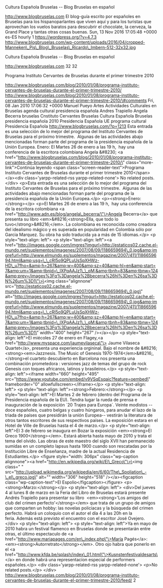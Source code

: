 Cultura Española Bruselas -- Blog Bruselas en español

http://www.blogbruselas.com El blog-guía escrito por españoles en
Bruselas para los hispanoparlantes que viven aquí y para los turistas
que aprovechan los vuelos baratos para descubrir el chocolate, la
cerveza, la Grand Place y tantas otras cosas buenas. Sun, 13 Nov 2016
17:05:48 +0000 es-ES hourly 1 https://wordpress.org/?v=4.7.3
http://www.blogbruselas.com/wp-content/uploads/2016/04/cropped-Manneken\_Pis\_Blog\_Bruselas\_Ricardo\_Imbern-512-32x32.jpg

Cultura Española Bruselas -- Blog Bruselas en español

http://www.blogbruselas.com 32 32

Programa Instituto Cervantes de Bruselas durante el primer trimestre
2010

http://www.blogbruselas.com/blog/2010/01/08/programa-instituto-cervantes-de-bruselas-durante-el-primer-trimestre-2010/
http://www.blogbruselas.com/blog/2010/01/08/programa-instituto-cervantes-de-bruselas-durante-el-primer-trimestre-2010/\#comments
Fri, 08 Jan 2010 17:06:32 +0000 Manuel Pueyo Artes Actividades
Culturales en Bruselas agenda cultural presidencia española Andres
Trapiello Angela Becerra bruselas Cnstituto Cervantes Bruselas Cultura
Española Bruselas presidencia española 2010 Presidencia Española UE
programa cultural Presidencia Española
http://www.blogbruselas.com/?p=1213 Esta entrada es una selección de lo
mejor del programa del Instituto Cervantes de Bruselas para el próximo
trimestre.  Algunas de las actividades abajo mencionadas forman parte
del programa de la presidencia española de la Unión Europea. Enero: El
Martes 26 de enero a las 19 h,  hay una conferencia de la escritora
colombiana Angela &\#8230; \<a
href=\"http://www.blogbruselas.com/blog/2010/01/08/programa-instituto-cervantes-de-bruselas-durante-el-primer-trimestre-2010/\"
class=\"more-link\"\>Continúa leyendo \<span
class=\"screen-reader-text\"\>Programa Instituto Cervantes de Bruselas
durante el primer trimestre 2010\</span\>\</a\>\<div
class=\'yarpp-related-rss yarpp-related-none\'\> No related posts.
\</div\> \<p\>Esta entrada es una selección de lo mejor del programa del
Instituto Cervantes de Bruselas para el próximo trimestre.  Algunas de
las actividades abajo mencionadas forman parte del programa de la
presidencia española de la Unión Europea.\</p\>
\<p\>\<strong\>Enero:\</strong\>\</p\> \<p\>El Martes 26 de enero a las
19 h,  hay una conferencia de la escritora colombiana \<a
href=\"http://www.adn.es/blog/angela\_becerra/\"\>Angela Becerra\</a\>
que presenta su libro \<em\>&\#8216;\<strong\>Ella, que todo lo
tuvo\</strong\>&\#8216;\</em\>. La colombiana es reconocida como
creadora del idealismo mágico y es superada en popularidad en Colombia
sólo por Garcia Marquez. Su obra ha sido traducida ya a más de 15
idiomas.\</p\> \<p style=\"text-align: left\"\> \<p style=\"text-align:
left\"\>\<a
href=\"http://images.google.com/imgres?imgurl=http://estaticos02.cache.el-mundo.net/suplementos/imagenes/2007/08/09/1186659694\_0.jpg&amp;imgrefurl=http://www.elmundo.es/suplementos/magazine/2007/411/1186659694.html&amp;usg=\_\_cRl5o9QPLuUsSpXHWz-HD\_u7fho=&amp;h=267&amp;w=400&amp;sz=40&amp;hl=en&amp;start=7&amp;um=1&amp;tbnid=\_lXPqAAJz1\_\_qM:&amp;tbnh=83&amp;tbnw=124&amp;prev=/images%3Fq%3Dangela%2Bbecerra%26hl%3Den%26sa%3DN%26um%3D1\"\>\<img
class=\"alignnone\"
src=\"http://estaticos02.cache.el-mundo.net/suplementos/imagenes/2007/08/09/1186659694\_0.jpg\"
alt=\"http://images.google.com/imgres?imgurl=http://estaticos02.cache.el-mundo.net/suplementos/imagenes/2007/08/09/1186659694\_0.jpg&amp;imgrefurl=http://www.elmundo.es/suplementos/magazine/2007/411/1186659694.html&amp;usg=\_\_cRl5o9QPLuUsSpXHWz-HD\_u7fho=&amp;h=267&amp;w=400&amp;sz=40&amp;hl=en&amp;start=7&amp;um=1&amp;tbnid=\_lXPqAAJz1\_\_qM:&amp;tbnh=83&amp;tbnw=124&amp;prev=/images%3Fq%3Dangela%2Bbecerra%26hl%3Den%26sa%3DN%26um%3D1\"
width=\"400\" height=\"267\" /\>\</a\>\</p\> \<p style=\"text-align:
left\"\>El miécoles 27 de enero en Flagey,\<a
href=\"http://www.myspace.com/jaumevilaseca\"\> Jaume Vilaseca
Quartet\</a\>, presenta una experiencia orgininal. Bajo el nombre de
&\#8216;\<strong\>\<em\>Jazznesis. The Music of Genesis
1970-1974\</em\>&\#8216;, \</strong\>el cuarteto descubierto en
Barcelona nos presenta una combinación prometedora : versiones jazz de
temas del grupo de rock Genesis con toques africanos, latinos y
brasileiros.\</p\> \<p style=\"text-align: left\"\>\<iframe
width=\"660\" height=\"495\"
src=\"https://www.youtube.com/embed/v9VSqEsqaic?feature=oembed\"
frameborder=\"0\" allowfullscreen\>\</iframe\>\</p\> \<p
style=\"text-align: left\"\> \<p style=\"text-align:
left\"\>\<strong\>Febrero:\</strong\>\</p\> \<p style=\"text-align:
left\"\>El Martes 2 de febrero (dentro del Programa de la Presidencia
española de la EU). Tendra lugar la rueda de prensa e inauguración de la
exposición ´20 Trajes para Europa´. Veinte modistos --doce españoles,
cuatro belgas y cuatro húngaros, para anudar el lazo de la triada de
países que presidirán la unión Europea-- vestirán la literatura de otros
tantos escritores de sus respectivos países. La exposición estara en el
Hotel de Ville de Bruselas hasta el 4 de marzo.\</p\> \<p
style=\"text-align: left\"\>El 3 de febrero se inaugura en Bozar la
exposición \<em\>\<strong\>El Greco 1900\</strong\>\</em\>. Estará
abierta hasta mayo de 2010 y trata el tema del olvido. Las obras de este
maestro del siglo XVII han permanecido sumidas en un completo lapsus
hasta 1900 cuando son rescatadas por la Institución Libre de Enseñanza,
madre de la actual Residencia de Estudiantes.\</p\> \<figure
style=\"width: 306px\" class=\"wp-caption alignnone\"\>\<a
href=\"http://en.wikipedia.org/wiki/El\_Greco\"\>\<img class=\" \"
src=\"http://upload.wikimedia.org/wikipedia/en/6/60/The\_Spoliation\_-\_el\_greco.jpg\"
alt=\"\" width=\"306\" height=\"518\" /\>\</a\>\<figcaption
class=\"wp-caption-text\"\>El Espolio\</figcaption\>\</figure\>
\<p\>\<strong\>Marzo:\</strong\>\</p\> \<p style=\"text-align: left\"\>
\<div\>Del jueves 4 al lunes 8 de marzo en la Feria del Libro de
Bruselas estará presente Andrés Trapiello para presentar su libro
 \<em\>\<strong\>'Los amigos del club del crimen
perfecto'\</strong\>\</em\> que trata de un grupo de amigos que
comparten un hobby: las novelas policiacas y la búsqueda del crimen
perfecto. Habrá un coloquio con el autor el día 4 a las 20h en la
feria. Además está previsto el encuentro con el escritor José
Ovejero.\</div\> \<p style=\"text-align: left\"\> \<p
style=\"text-align: left\"\>Ya en mayo de 2010 habra un festival
flamenco en Bruselas donde se presentarán entre otras, el último
espectaculo de \<a
href=\"http://www.mariapages.com/en\_index.php\"\>María Pagés\</a\>:
\<em\>\<strong\>Autorretrato\</strong\>\</em\>. Otro ojo habra que
ponerlo en el \<a
href=\"http://www.kfda.be/splash/index\_01.html\"\>Kusnstenfestivaldesarts\</a\>
en donde habrá una representacíon especial de performers
españoles.\</p\> \<div class=\'yarpp-related-rss yarpp-related-none\'\>
\<p\>No related posts.\</p\> \</div\>
http://www.blogbruselas.com/blog/2010/01/08/programa-instituto-cervantes-de-bruselas-durante-el-primer-trimestre-2010/feed/
2
